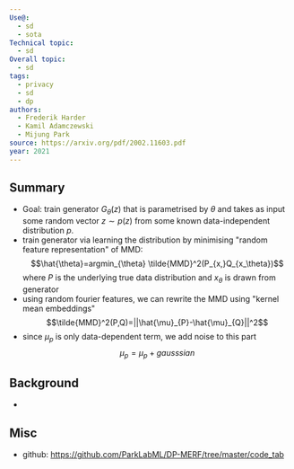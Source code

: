 ```yaml
---
Use@:
  - sd
  - sota
Technical topic:
  - sd
Overall topic:
  - sd
tags:
  - privacy
  - sd
  - dp
authors:
  - Frederik Harder
  - Kamil Adamczewski
  - Mijung Park
source: https://arxiv.org/pdf/2002.11603.pdf
year: 2021
---
```



## Summary
- Goal: train generator $G_{\theta}(z)$  that is parametrised by $\theta$ and takes as input some random vector $z \sim p(z)$ from some known data-independent distribution $p$.
- train generator via learning the distribution by minimising "random feature representation" of MMD: $$\hat{\theta}=argmin_{\theta} \tilde{MMD}^2(P_{x,}Q_{x_\theta})$$ where $P$ is the underlying true data distribution and $x_\theta$ is drawn from generator
- using random fourier features, we can rewrite the MMD using "kernel mean embeddings"$$\tilde{MMD}^2(P,Q)=||\hat{\mu}_{P}-\hat{\mu}_{Q}||^2$$
- since $\mu_p$ is only data-dependent term, we add noise to this part $$\mu_{p}= \mu_{p}+ gausssian$$ 
## Background
- 

## Misc
- github: https://github.com/ParkLabML/DP-MERF/tree/master/code_tab